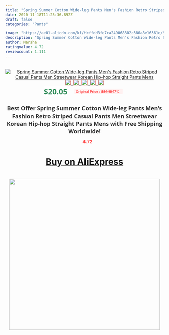 ```yaml
---
title: "Spring Summer Cotton Wide-leg Pants Men's Fashion Retro Striped Casual Pants Men Streetwear Korean Hip-hop Straight Pants Mens"
date: 2020-11-18T11:25:36.892Z
draft: false
categories: "Pants"

image: "https://ae01.alicdn.com/kf/Hcffdd3fe7ca249068302c380a8e16361e/Spring-Summer-Cotton-Wide-leg-Pants-Men-s-Fashion-Retro-Striped-Casual-Pants-Men-Streetwear-Korean.jpg"
description: "Spring Summer Cotton Wide-leg Pants Men's Fashion Retro Striped Casual Pants Men Streetwear Korean Hip-hop Straight Pants Mens"
author: Marsha
ratingvalue: 4.72
reviewcount: 1.111
---
```

<br>
<div style="text-align: center;">
<a href="https://s.click.aliexpress.com/e/_9A4xal" target="_blank" rel="nofollow noopener noreferrer"><img alt="Spring Summer Cotton Wide-leg Pants Men's Fashion Retro Striped Casual Pants Men Streetwear Korean Hip-hop Straight Pants Mens" class="magnifier-image" src="https://ae01.alicdn.com/kf/Hcffdd3fe7ca249068302c380a8e16361e/Spring-Summer-Cotton-Wide-leg-Pants-Men-s-Fashion-Retro-Striped-Casual-Pants-Men-Streetwear-Korean.jpg_640x640.jpg">
<br>
<img style="border:1px solid salmon" src="https://ae01.alicdn.com/kf/Hcffdd3fe7ca249068302c380a8e16361e/Spring-Summer-Cotton-Wide-leg-Pants-Men-s-Fashion-Retro-Striped-Casual-Pants-Men-Streetwear-Korean.jpg_120x120.jpg">&nbsp;&nbsp;<img style="border:1px solid salmon" src="https://ae01.alicdn.com/kf/H1e6dfb73089549568a5408fbba3866d9U/Spring-Summer-Cotton-Wide-leg-Pants-Men-s-Fashion-Retro-Striped-Casual-Pants-Men-Streetwear-Korean.jpg_120x120.jpg">&nbsp;&nbsp;<img style="border:1px solid salmon" src="https://ae01.alicdn.com/kf/He60df1abf88a4549bfee4fdf954e1ceeD/Spring-Summer-Cotton-Wide-leg-Pants-Men-s-Fashion-Retro-Striped-Casual-Pants-Men-Streetwear-Korean.jpg_120x120.jpg">&nbsp;&nbsp;<img style="border:1px solid salmon" src="https://ae01.alicdn.com/kf/H3a8170b282c64fbe897c31270286b30aK/Spring-Summer-Cotton-Wide-leg-Pants-Men-s-Fashion-Retro-Striped-Casual-Pants-Men-Streetwear-Korean.jpg_120x120.jpg">&nbsp;&nbsp;<img style="border:1px solid salmon" src="https://ae01.alicdn.com/kf/H36a731a69af0474cb221063e9fef8913s/Spring-Summer-Cotton-Wide-leg-Pants-Men-s-Fashion-Retro-Striped-Casual-Pants-Men-Streetwear-Korean.jpg_120x120.jpg"></a></div><br0>
<div style="text-align: center;"><span style="background-color: white; border: 0px; box-sizing: border-box; color: seagreen; display: inline-block; font-family: &quot;open sans&quot; , &quot;arial&quot; , &quot;helvetica&quot; , sans-serif , &quot;heiti&quot;; font-size: 24px; font-stretch: inherit; font-weight: 700; line-height: inherit; margin: 0px 10px 0px 0px; padding: 0px; vertical-align: middle;">$20.05 </span>
<span style="background: rgb(255 , 241 , 241); border-radius: 3px; border: 0px; box-sizing: border-box; color: #ff4747; display: inline-block; font-family: inherit; font-size: 12px; font-stretch: inherit; font-style: inherit; font-variant: inherit; font-weight: 600; line-height: inherit; margin: 0px; padding: 2px 5px; transform: scale(0.9); vertical-align: middle;">Original Price : <b style="text-decoration: line-through;">$24.16 </b> 17%&nbsp;&nbsp;</span></div>
<h1 style="color: #333333; display: inline-block; font-family: &quot;open sans&quot; , &quot;arial&quot; , &quot;helvetica&quot; , sans-serif , &quot;heiti&quot;; font-size: 18px; font-stretch: inherit; font-weight: 700; text-align: center;">Best Offer Spring Summer Cotton Wide-leg Pants Men's Fashion Retro Striped Casual Pants Men Streetwear Korean Hip-hop Straight Pants Mens with Free Shipping Worldwide!</h1>
<div style="color: #ff4747; text-align: center;">
<img src="https://4.bp.blogspot.com/-M0ZcTcb-5uY/XleCXlxnR4I/AAAAAAAAAEc/OrjgMkXV1oMQFaCRZj5HQwOCBcu3w1FegCPcBGAYYCw/s1600/star.png" style="height: 15px;">&nbsp;<b>4.72</b></div>
<div class="button_cont" align="center"><a class="buynow_a" href="https://s.click.aliexpress.com/e/_9A4xal" target="_blank" rel="nofollow noopener noreferrer"><H1>Buy on AliExpress</H1></a></div><br>
<div class="separator" style="clear: both; text-align: center;">
<img src="https://lh3.googleusercontent.com/-pTy5HemUv9M/XlePHvY0dAI/AAAAAAAAAE4/0nX5iRUoIWY8eMW9Dpxeirr157OZliDIgCLcBGAsYHQ/s1600/badge.gif" width="480">
</div>
